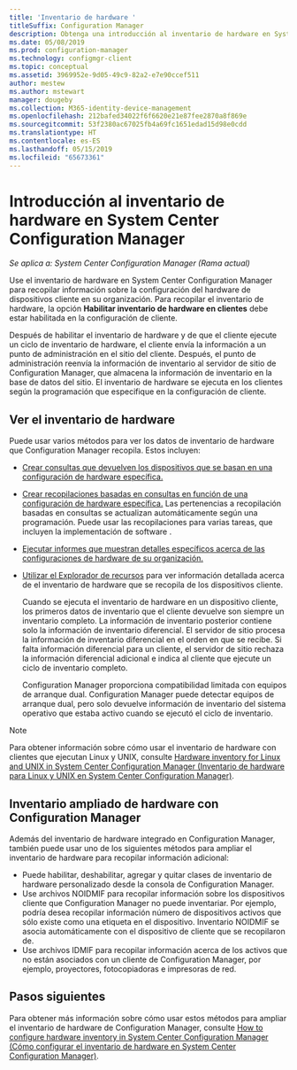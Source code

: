 ```yaml
---
title: 'Inventario de hardware '
titleSuffix: Configuration Manager
description: Obtenga una introducción al inventario de hardware en System Center Configuration Manager.
ms.date: 05/08/2019
ms.prod: configuration-manager
ms.technology: configmgr-client
ms.topic: conceptual
ms.assetid: 3969952e-9d05-49c9-82a2-e7e90ccef511
author: mestew
ms.author: mstewart
manager: dougeby
ms.collection: M365-identity-device-management
ms.openlocfilehash: 212bafed34022f6f6620e21e87fee2870a8f869e
ms.sourcegitcommit: 53f2380ac67025fb4a69fc1651edad15d98e0cdd
ms.translationtype: HT
ms.contentlocale: es-ES
ms.lasthandoff: 05/15/2019
ms.locfileid: "65673361"
---
```

# <a name="introduction-to-hardware-inventory-in-system-center-configuration-manager"></a>Introducción al inventario de hardware en System Center Configuration Manager

*Se aplica a: System Center Configuration Manager (Rama actual)*

Use el inventario de hardware en System Center Configuration Manager para recopilar información sobre la configuración del hardware de dispositivos cliente en su organización. Para recopilar el inventario de hardware, la opción **Habilitar inventario de hardware en clientes** debe estar habilitada en la configuración de cliente.  

 Después de habilitar el inventario de hardware y de que el cliente ejecute un ciclo de inventario de hardware, el cliente envía la información a un punto de administración en el sitio del cliente. Después, el punto de administración reenvía la información de inventario al servidor de sitio de Configuration Manager, que almacena la información de inventario en la base de datos del sitio. El inventario de hardware se ejecuta en los clientes según la programación que especifique en la configuración de cliente.  
## <a name="view-hardware-inventory"></a>Ver el inventario de hardware 

 Puede usar varios métodos para ver los datos de inventario de hardware que Configuration Manager recopila. Estos incluyen:  

- [Crear consultas que devuelven los dispositivos que se basan en una configuración de hardware específica.](../../../../core/servers/manage/introduction-to-queries.md)  

- [Crear recopilaciones basadas en consultas en función de una configuración de hardware específica.](../../../../core/clients/manage/collections/introduction-to-collections.md) Las pertenencias a recopilación basadas en consultas se actualizan automáticamente según una programación. Puede usar las recopilaciones para varias tareas, que incluyen la implementación de software .  

- [Ejecutar informes que muestran detalles específicos acerca de las configuraciones de hardware de su organización.](../../../../core/servers/manage/reporting.md)   

- [Utilizar el Explorador de recursos](../../../../core/clients/manage/inventory/use-resource-explorer-to-view-hardware-inventory.md) para ver información detallada acerca de el inventario de hardware que se recopila de los dispositivos cliente.   

  Cuando se ejecuta el inventario de hardware en un dispositivo cliente, los primeros datos de inventario que el cliente devuelve son siempre un inventario completo. La información de inventario posterior contiene solo la información de inventario diferencial. El servidor de sitio procesa la información de inventario diferencial en el orden en que se recibe. Si falta información diferencial para un cliente, el servidor de sitio rechaza la información diferencial adicional e indica al cliente que ejecute un ciclo de inventario completo.  

  Configuration Manager proporciona compatibilidad limitada con equipos de arranque dual. Configuration Manager puede detectar equipos de arranque dual, pero solo devuelve información de inventario del sistema operativo que estaba activo cuando se ejecutó el ciclo de inventario.  

> [!NOTE]  
>  Para obtener información sobre cómo usar el inventario de hardware con clientes que ejecutan Linux y UNIX, consulte [Hardware inventory for Linux and UNIX in System Center Configuration Manager (Inventario de hardware para Linux y UNIX en System Center Configuration Manager)](../../../../core/clients/manage/inventory/hardware-inventory-for-linux-and-unix.md).  

## <a name="extending-configuration-manager-hardware-inventory"></a>Inventario ampliado de hardware con Configuration Manager  
 Además del inventario de hardware integrado en Configuration Manager, también puede usar uno de los siguientes métodos para ampliar el inventario de hardware para recopilar información adicional:  

- Puede habilitar, deshabilitar, agregar y quitar clases de inventario de hardware personalizado desde la consola de Configuration Manager.  
- Use archivos NOIDMIF para recopilar información sobre los dispositivos cliente que Configuration Manager no puede inventariar. Por ejemplo, podría desea recopilar información número de dispositivos activos que sólo existe como una etiqueta en el dispositivo. Inventario NOIDMIF se asocia automáticamente con el dispositivo de cliente que se recopilaron de.  
- Use archivos IDMIF para recopilar información acerca de los activos que no están asociados con un cliente de Configuration Manager, por ejemplo, proyectores, fotocopiadoras e impresoras de red. 


## <a name="next-steps"></a>Pasos siguientes
Para obtener más información sobre cómo usar estos métodos para ampliar el inventario de hardware de Configuration Manager, consulte [How to configure hardware inventory in System Center Configuration Manager (Cómo configurar el inventario de hardware en System Center Configuration Manager)](../../../../core/clients/manage/inventory/configure-hardware-inventory.md).  
